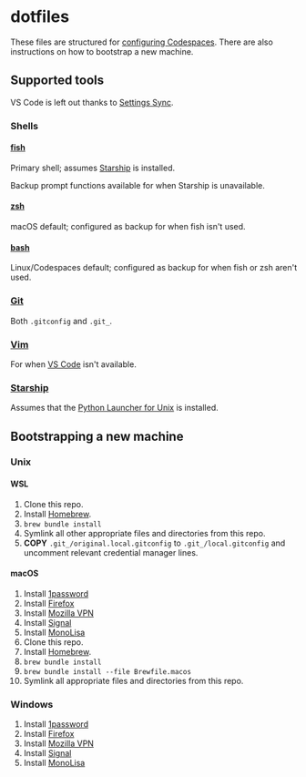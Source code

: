 # dotfiles

These files are structured for [configuring Codespaces](https://docs.github.com/en/codespaces/customizing-your-codespace/personalizing-codespaces-for-your-account#dotfiles). There are also instructions on how to bootstrap a new machine.

## Supported tools

VS Code is left out thanks to [Settings Sync](https://code.visualstudio.com/docs/editor/settings-sync).

### Shells

#### [fish](https://fishshell.com/)

Primary shell; assumes [Starship](https://starship.rs/) is installed.

Backup prompt functions available for when Starship is unavailable.


#### [zsh](https://zsh.sourceforge.io/)

macOS default; configured as backup for when fish isn't used.


#### [bash](https://www.gnu.org/software/bash/)

Linux/Codespaces default; configured as backup for when fish or zsh aren't used.


### [Git](https://git-scm.com/)

Both `.gitconfig` and `.git_`.


### [Vim](https://www.vim.org/)

For when [VS Code](https://code.visualstudio.com/) isn't available.


### [Starship](https://starship.rs/)

Assumes that the [Python Launcher for Unix](https://github.com/brettcannon/python-launcher) is installed.


## Bootstrapping a new machine

### Unix

#### WSL

1. Clone this repo.
1. Install [Homebrew](https://brew.sh/).
1. `brew bundle install`
1. Symlink all other appropriate files and directories from this repo.
1. **COPY** `.git_/original.local.gitconfig` to `.git_/local.gitconfig` and
   uncomment relevant credential manager lines.


#### macOS

1. Install [1password](https://1password.com/)
1. Install [Firefox](https://www.mozilla.org/en-CA/firefox/new/)
1. Install [Mozilla VPN](https://www.mozilla.org/)
1. Install [Signal](https://signal.org/)
1. Install [MonoLisa](https://www.monolisa.dev/orders)
1. Clone this repo.
1. Install [Homebrew](https://brew.sh/).
1. `brew bundle install`
1. `brew bundle install --file Brewfile.macos`
1. Symlink all appropriate files and directories from this repo.


### Windows

1. Install [1password](https://1password.com/)
1. Install [Firefox](https://www.mozilla.org/en-CA/firefox/new/)
1. Install [Mozilla VPN](https://www.mozilla.org/)
1. Install [Signal](https://signal.org/)
1. Install [MonoLisa](https://www.monolisa.dev/orders)